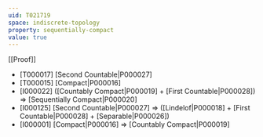 ```yaml
---
uid: T021719
space: indiscrete-topology
property: sequentially-compact
value: true
---
```

[[Proof]]

* [T000017] [Second Countable|P000027]
* [T000015] [Compact|P000016]
* [I000022] ([Countably Compact|P000019] + [First Countable|P000028]) => [Sequentially Compact|P000020]
* [I000125] [Second Countable|P000027] => ([Lindelof|P000018] + [First Countable|P000028] + [Separable|P000026])
* [I000001] [Compact|P000016] => [Countably Compact|P000019]

